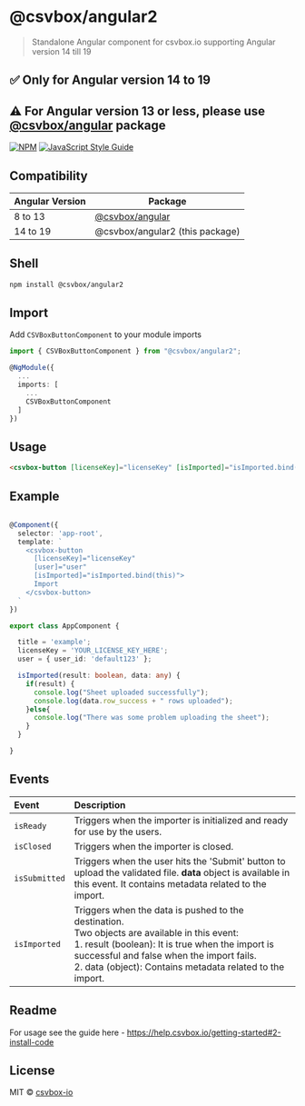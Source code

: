 # @csvbox/angular2

> Standalone Angular component for csvbox.io supporting Angular version 14 till 19

## ✅ Only for Angular version 14 to 19
## ⚠️ For Angular version 13 or less, please use [@csvbox/angular](https://www.npmjs.com/package/@csvbox/angular) package

[![NPM](https://img.shields.io/npm/v/@csvbox/angular2.svg)](https://www.npmjs.com/package/@csvbox/angular2) [![JavaScript Style Guide](https://img.shields.io/badge/code_style-standard-brightgreen.svg)](https://standardjs.com)

## Compatibility

| Angular Version	 | Package |
| ------ | ------ |
|8 to 13|[@csvbox/angular](https://www.npmjs.com/package/@csvbox/angular)|
|14 to 19|@csvbox/angular2 (this package)|

## Shell

```bash
npm install @csvbox/angular2
```

## Import
Add `CSVBoxButtonComponent` to your module imports
```ts
import { CSVBoxButtonComponent } from "@csvbox/angular2";

@NgModule({
  ...
  imports: [
    ...
    CSVBoxButtonComponent
  ]
})
```

## Usage

```html
<csvbox-button [licenseKey]="licenseKey" [isImported]="isImported.bind(this)" [user]="user">Import</csvbox-button>
```

## Example

```ts

@Component({
  selector: 'app-root',
  template: `
    <csvbox-button
      [licenseKey]="licenseKey"
      [user]="user"
      [isImported]="isImported.bind(this)">
      Import
    </csvbox-button>
  `
})

export class AppComponent {

  title = 'example';
  licenseKey = 'YOUR_LICENSE_KEY_HERE';
  user = { user_id: 'default123' };

  isImported(result: boolean, data: any) {
    if(result) {
      console.log("Sheet uploaded successfully");
      console.log(data.row_success + " rows uploaded");
    }else{
      console.log("There was some problem uploading the sheet");
    }
  }

}
```

## Events

| Event       | Description                                                               |
| :---------- | :-------------------------------------------------------------------------|
| `isReady`   | Triggers when the importer is initialized and ready for use by the users. |
| `isClosed`   | Triggers when the importer is closed.                                     |
| `isSubmitted`   | Triggers when the user hits the 'Submit' button to upload the validated file. **data** object is available in this event. It contains metadata related to the import.|
| `isImported`   | Triggers when the data is pushed to the destination.<br>Two objects are available in this event:<br>1. result (boolean): It is true when the import is successful and false when the import fails.<br>2. data (object): Contains metadata related to the import.|

## Readme

For usage see the guide here - https://help.csvbox.io/getting-started#2-install-code


## License

MIT © [csvbox-io](https://github.com/csvbox-io)
